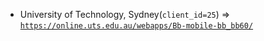  - University of Technology, Sydney(`client_id=25`) => [`https://online.uts.edu.au/webapps/Bb-mobile-bb_bb60/`](https://online.uts.edu.au/webapps/Bb-mobile-bb_bb60/)

